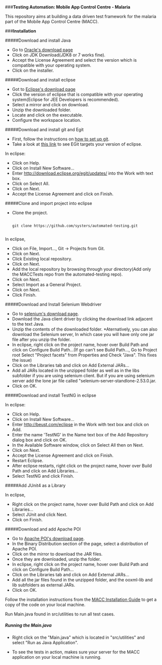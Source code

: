 ###**Testing Automation: Mobile App Control Centre - Malaria**

This repository aims at building a data driven test framework for the malaria part of the Mobile App Control Centre (MACC).

###**Installation**


#####Download and install Java

* Go to [Oracle's download page](http://www.oracle.com/technetwork/java/javase/downloads/index.html)
* Click on JDK Download(JDK8 or 7 works fine).
* Accept the License Agreement and select the version which is compatible with your operating system.
* Click on the installer.
 
#####Download and install eclipse

* Got to [Eclipse's download page](http://www.eclipse.org/downloads/)
* Click the version of eclipse that is compatible with your operating system(Eclipse for JEE Developers is recommended).
* Select a mirror and click on download.
* Unzip the downloaded folder.
* Locate and click on the executable.
* Configure the workspace location.

#####Download and install git and Egit

* First, follow the instructions on [how to set up git](https://help.github.com/articles/set-up-git/).
* Take a look at [this link](http://wiki.eclipse.org/EGit/FAQ#What_versions_of_Eclipse_does_EGit_target.3F) to see EGit targets your version of eclipse.  

In eclipse: 
* Click on Help.
* Click on Install New Software...
* Enter http://download.eclipse.org/egit/updates/ into the Work with text box.
* Click on Select All.
* Click on Next.
* Accept the License Agreement and click on Finish.

#####Clone and import project into eclipse

* Clone the project.
   ```
   
  git clone https://github.com/systers/automated-testing.git
    
   ```  
In eclipse,
* Click on File, Import..., Git -> Projects from Git.
* Click on Next.
* Click Existing local repository.
* Click on Next.
* Add the local repository by browsing through your directory(Add only the  MACCTests repo from the automated-testing repo).
* Click on Next.
* Select Import as a General Project.
* Click on Next.
* Click Finish.

#####Download and Install Selenium Webdriver

* Go to [selenium's download page](http://www.seleniumhq.org/download/).
* Download the Java client driver by clicking the download link adjacent to the text Java.
* Unzip the contents of the downloaded folder.
*Aternatively, you can also download the Selenium server, In which case you will have only one jar file after you unzip the folder.
* In eclipse, right click on the project name, hover over Build Path and click on Configure Build Path...(If go can't see Build Path..., Go to Project root Select "Project facets" from Properties and Check "Java". This fixes the issue)
* Click on the Libraries tab and click on Add External JARs...
* Add all JARs located in the unzipped folder as well as in the libs subfolder if you are using selenium client. But if you are using selenium server add the lone jar file called "selenium-server-standlone-2.53.0.jar.
* Click on OK.

	
#####Download and install TestNG in eclipse

In eclipse:
* Click on Help.
* Click on Install New Software...
* Enter http://beust.com/eclipse in the Work with text box and click on Add.
* Enter the name 'TestNG' in the Name text box of the Add Repository dialog box and click on OK.
* In the Available Software window, click on Select All then on Next.
* Click on Next.
* Accept the License Agreement and click on Finish.  
* Restart Eclipse.
* After eclipse restarts, right click on the project name, hover over Build Path and click on Add Libraries...
* Select TestNG and click Finish.
	
#####Add JUnit4 as a Library

In eclipse,
* Right click on the project name, hover over Build Path and click on Add Libraries...
* Select JUnit and click Next.
* Click on Finish.

#####Download and add Apache POI

* Go to [Apache POI's download page](http://poi.apache.org/download.html).
* In the Binary Distribution section of the page, select a distribution of Apache POI.
* Click on the mirror to download the JAR files.
* Once they are downloaded, unzip the folder.
* In eclipse, right click on the project name, hover over Build Path and click on Configure Build Path...
* Click on the Libraries tab and click on Add External JARs...
* Add all the jar files found in the unzipped folder, and the ooxml-lib  and lib subfolders as external JARs.
* Click on OK.

Follow the installation instructions from the [MACC Installation Guide](https://github.com/Nerdylicious/app-web-server/blob/master/docs/Installation%20Guide.md) to get a copy of the code on your local machine.

Run Main.java found in src/utilities to run all test cases.
##### Running the Main.java
* Right click on the "Main.java" which is located in "src/utilities" and select "Run as Java Application".

* To see the tests in action, makes sure your server for the MACC application on your local machine is running. 